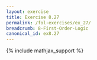 ```yaml
---
layout: exercise
title: Exercise 8.27
permalink: /fol-exercises/ex_27/
breadcrumb: 8-First-Order-Logic
canonical_id: ex8.27
---
```


{% include mathjax_support %}

